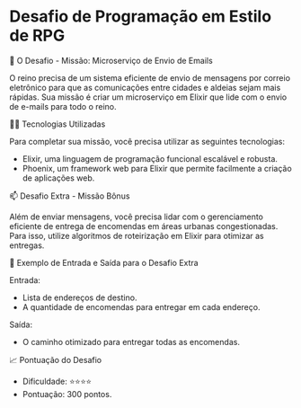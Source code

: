 # Desafio de Programação em Estilo de RPG

📨 O Desafio - Missão: Microserviço de Envio de Emails

O reino precisa de um sistema eficiente de envio de mensagens por correio eletrônico para que as comunicações entre cidades e aldeias sejam mais rápidas. Sua missão é criar um microserviço em Elixir que lide com o envio de e-mails para todo o reino.

👨‍💻 Tecnologias Utilizadas

Para completar sua missão, você precisa utilizar as seguintes tecnologias:
- Elixir, uma linguagem de programação funcional escalável e robusta.
- Phoenix, um framework web para Elixir que permite facilmente a criação de aplicações web.

📫 Desafio Extra - Missão Bônus

Além de enviar mensagens, você precisa lidar com o gerenciamento eficiente de entrega de encomendas em áreas urbanas congestionadas. Para isso, utilize algoritmos de roteirização em Elixir para otimizar as entregas.

🚐 Exemplo de Entrada e Saída para o Desafio Extra

Entrada:
- Lista de endereços de destino.
- A quantidade de encomendas para entregar em cada endereço.

Saída:
- O caminho otimizado para entregar todas as encomendas.

📈 Pontuação do Desafio

- Dificuldade: ⭐⭐⭐⭐
- Pontuação: 300 pontos.